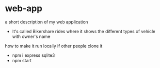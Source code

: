 # web-app

a short description of my web application
- It's called Bikershare rides where it shows the different types of vehicle with owner's name

how to make it run locally if other people clone it
- npm i express sqlite3
- npm start
